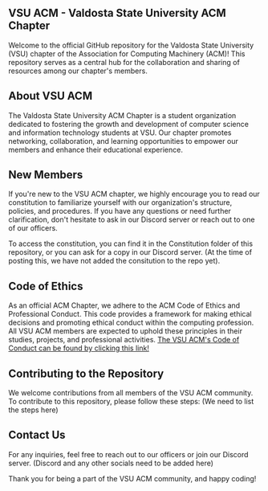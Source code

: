 ## VSU ACM - Valdosta State University ACM Chapter
Welcome to the official GitHub repository for the Valdosta State University (VSU) chapter of the Association for Computing Machinery (ACM)! This repository serves as a central hub for the collaboration and sharing of resources among our chapter's members.

## About VSU ACM
The Valdosta State University ACM Chapter is a student organization dedicated to fostering the growth and development of computer science and information technology students at VSU. Our chapter promotes networking, collaboration, and learning opportunities to empower our members and enhance their educational experience.

## New Members
If you're new to the VSU ACM chapter, we highly encourage you to read our constitution to familiarize yourself with our organization's structure, policies, and procedures. If you have any questions or need further clarification, don't hesitate to ask in our Discord server or reach out to one of our officers.

To access the constitution, you can find it in the Constitution folder of this repository, or you can ask for a copy in our Discord server.
(At the time of posting this, we have not added the consitution to the repo yet).

## Code of Ethics
As an official ACM Chapter, we adhere to the ACM Code of Ethics and Professional Conduct. This code provides a framework for making ethical decisions and promoting ethical conduct within the computing profession. All VSU ACM members are expected to uphold these principles in their studies, projects, and professional activities.
[The VSU ACM's Code of Conduct can be found by clicking this link!](https://github.com/ACM-Valdosta-State/.github/blob/7e6e653a328c96c3b9877d32f6e7d106f6662d18/profile/Code%20of%20Conduct.md)

## Contributing to the Repository
We welcome contributions from all members of the VSU ACM community. To contribute to this repository, please follow these steps:
(We need to list the steps here)

## Contact Us
For any inquiries, feel free to reach out to our officers or join our Discord server.
(Discord and any other socials need to be added here)

Thank you for being a part of the VSU ACM community, and happy coding!
